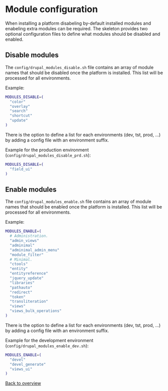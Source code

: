 # Module configuration
When installing a platform disabeling by-default installed modules and enabeling
extra modules can be required. The skeleton provides two optional configuration
files to define what modules should be disabled and enabled.


## Disable modules
The `config/drupal_modules_disable.sh` file contains an array of module names
that should be disabled once the platform is installed. This list will be
processed for all environments.

Example:
```bash
MODULES_DISABLE=(
  "color"
  "overlay"
  "search"
  "shortcut"
  "update"
)
```

There is the option to define a list for each environments (dev, tst, prod, ...)
by adding a config file with an environment suffix.

Example for the production environment (`config/drupal_modules_disable_prd.sh`):
```bash
MODULES_DISABLE=(
  "field_ui"
)
```



## Enable modules
The `config/drupal_modules_enable.sh` file contains an array of module names
that should be enabled once the platform is installed. This list will be
processed for all environments.

Example:
```bash
MODULES_ENABLE=(
  # Administration.
  "admin_views"
  "adminimal"
  "adminimal_admin_menu"
  "module_filter"
  # Minimal.
  "ctools"
  "entity"
  "entityreference"
  "jquery_update"
  "libraries"
  "pathauto"
  "redirect"
  "token"
  "transliteration"
  "views"
  "views_bulk_operations"
)
```

There is the option to define a list for each environments (dev, tst, prod, ...)
by adding a config file with an environment suffix.

Example for the development environment (`config/drupal_modules_enable_dev.sh`):
```bash
MODULES_ENABLE=(
  "devel"
  "devel_generate"
  "views_ui"
)
```



[Back to overview][link-overview]



[link-overview]: README.md
